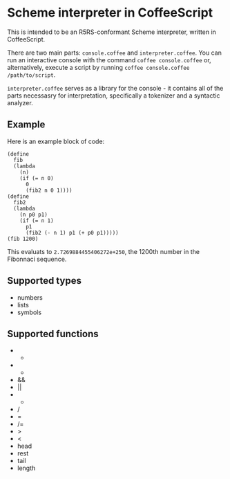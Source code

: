 Scheme interpreter in CoffeeScript
=======
This is intended to be an R5RS-conformant Scheme interpreter, written in CoffeeScript.

There are two main parts: `console.coffee` and `interpreter.coffee`. You can run an interactive console with the command `coffee console.coffee` or, alternatively, execute a script by running `coffee console.coffee /path/to/script`.

`interpreter.coffee` serves as a library for the console - it contains all of the parts necessasry for interpretation, specifically a tokenizer and a syntactic analyzer.

## Example
Here is an example block of code:

    (define
      fib
      (lambda
        (n)
        (if (= n 0)
          0
          (fib2 n 0 1))))
    (define
      fib2
      (lambda
        (n p0 p1)
        (if (= n 1)
          p1
          (fib2 (- n 1) p1 (+ p0 p1)))))
    (fib 1200)

This evaluats to `2.7269884455406272e+250`, the 1200th number in the Fibonnaci sequence.

## Supported types
  * numbers
  * lists
  * symbols

## Supported functions
  * +
  * -
  * &&
  * ||
  * *
  * /
  * =
  * /=
  * \>
  * <
  * head
  * rest
  * tail
  * length
